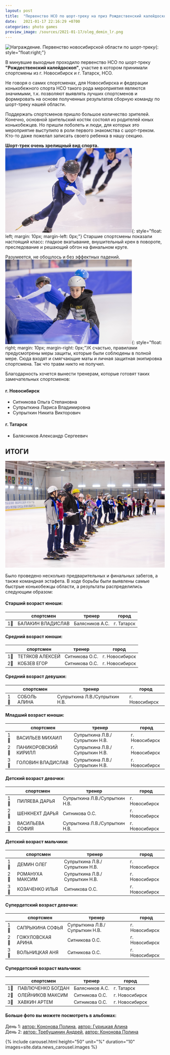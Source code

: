 ```yaml
---
layout: post
title:  "Первенство НСО по шорт-треку на приз Рождественский калейдоскоп. Итоги"
date:   2021-01-17 22:16:29 +0700
categories: photo games
preview_image: /sources/2021-01-17/oleg_demin_lr.png
---
```


![Награждение. Первенство новосибирской области по шорт-треку]({{page.preview_image}}){: style="float:right;"}

В минувшие выходные проходило первенство НСО по шорт-треку **"Рождественский калейдоскоп"**, 
участие в котором принимали спортсмены из г. Новосибирск и г. Татарск, НСО.

Не говоря о самих спортсменах, для Новосибирска и федерации конькобежного спорта НСО такого рода мероприятия 
являются значимыми, т.к. позволяют выявлять лучших спортсменов и формировать на основе полученных результатов 
сборную команду по шорт-треку нашей области.

Поддержать спортсменов пришло большое количество зрителей. Конечно, основной зрительский костяк состоял из родителей
юных конькобежцев. Но пришли поболеть и люди, для которых это мероприятие выступило в роли первого знакомства с шорт-треком.
Кто-то даже пожелал записать своего ребенка в нашу секцию. 

**Шорт-трек очень зрелищный вид спорта.**
![девочка на дистанции шорт-трек](/sources/2021-01-17/zrelishe_lr.png){: style="float: left; margin: 10px; margin-left: 0px;"}
Старшие спортсмены показали настоящий класс: гладкое вкатывание, внушительный крен в повороте, преследование и решающий обгон на финальном круге. 
<div style="clear: both;"></div>


Разумеется, не обошлось и без эффектных падений. 
![защитные маты шорт-трек](/sources/2021-01-17/mat_lr.png){: style="float: right; margin: 10px; margin-right: 0px;"}К счастью, правилами предусмотрены меры защиты, которые были соблюдены в полной мере. 
Сюда входят и смягчающие маты и личная защитная экипировка спортсмена. Так что травм никто не получил.
<div style="clear: both;"></div>

Благодарность хочется вынести тренерам, которые готовят таких замечательных спортсменов:

#### г. Новосибирск
- Ситникова Ольга Степановна
- Супрыткина Лариса Владимировна
- Супрыткин Никита Викторович
  
#### г. Татарск
- Балясников Александр Сергеевич 

## ИТОГИ
![парад награждения на первенстве НСО по шорт-треку рождественский калейдоскоп 2021](/sources/2021-01-17/parad_lr.png)

Было проведено несколько предварительных и финальных забегов, а также командная эстафета.
В ходе борьбы были выявлены самые быстрые конькобежцы области, а результаты распределились следующим образом:
<div style="clear: both;"></div>

#### Старший возраст юноши:

| |спортсмен |тренер| город|
|------|----------|----|------|
|1🥇		| БАЛАКИН ВЛАДИСЛАВ	| Балясников А.С.	| г. Татарск		|

#### Средний возраст юноши:  

| |спортсмен |тренер| город|
|------|----------|----|------|
|1🥇| ТЕТЯКОВ АЛЕКСЕЙ | Ситникова О.С.|г. Новосибирск|  
|2🥈| КОБЗЕВ ЕГОР |Ситникова О.С.|г. Новосибирск  |

#### Средний возраст девушки:  

| |спортсмен |тренер| город|
|------|----------|----|------|
|1🥇| СОБОЛЬ АЛИНА| Супрыткина Л.В./Супрыткин Н.В.|г. Новосибирск|  

#### Младший возраст юноши:  

| |спортсмен |тренер| город|
|------|----------|----|------|
|1🥇| ВАСИЛЬЕВ МИХАИЛ |Супрыткина Л.В./Супрыткин Н.В.|г. Новосибирск| 
|2🥈| ПАНИКОРОВСКИЙ КИРИЛЛ| Супрыткина Л.В./Супрыткин Н.В.|г. Новосибирск|  
|3🥉| ГОЛОВИН ВЛАДИСЛАВ| Супрыткина Л.В./Супрыткин Н.В.|г. Новосибирск|  

#### Детский возраст девочки:  

| |спортсмен |тренер| город|
|------|----------|----|------|
|1🥇| ПИЛЯЕВА ДАРЬЯ| Супрыткина Л.В./Супрыткин Н.В.|г. Новосибирск|  
|2🥈| ШЕНКНЕХТ ДАРЬЯ| Ситникова О.С.|г. Новосибирск|  
|3🥉| ВАСИЛЬЕВА СОФИЯ| Супрыткина Л.В./Супрыткин Н.В.|г. Новосибирск|  

#### Детский возраст мальчики:  

| |спортсмен |тренер| город|
|------|----------|----|------|
|1🥇| ДЕМИН ОЛЕГ| Супрыткина Л.В./Супрыткин Н.В.|г. Новосибирск|  
|2🥈| РОМАНУХА МАКСИМ| Супрыткина Л.В./Супрыткин Н.В.|г. Новосибирск|  
|3🥉| КОЗАЧЕНКО ИЛЬЯ| Ситникова О.С.|г. Новосибирск|  

#### Супердетский возраст девочки:  

| |спортсмен |тренер| город|
|------|----------|----|------|
|1🥇| САПРЫКИНА СОФЬЯ| Супрыткина Л.В./Супрыткин Н.В.|г. Новосибирск|  
|2🥈| ГОЖУЛОВСКАЯ АРИНА| Ситникова О.С.|г. Новосибирск|  
|3🥉| ВОЛЬНИЦКАЯ АНЯ| Ситникова О.С.|г. Новосибирск|  

#### Супердетский возраст мальчики:  

| |спортсмен |тренер| город|
|------|----------|----|------|
|1🥇| ПАВЛЮЧЕНКО БОГДАН| Балясников А.С.	| г. Татарск|  
|2🥈| ОЛЕЙНИКОВ МАКСИМ| Ситникова О.С.|г. Новосибирск|  
|3🥉| ХАВКИН АРТЕМ| Ситникова О.С.|г. Новосибирск|  


#### Больше фото вы можете посмотреть в альбомах:  
День 1:
[автор: Кононова Полина][polina_album_day1],
[автор: Гурицкая Алина][guitskaya_alina_album]  
День 2:
[автор: Требушинин Андрей][trebushinin_album],
[автор: Кононова Полина][polina_album_day2]


{% include carousel.html height="50" unit="%" duration="10" images=site.data.news_carousel.images %}

[polina_album_day1]:https://photos.google.com/share/AF1QipNDOvOJJb1kWuINvWL4TYLRpp3LxrvWesM1Foau11GhyRtCbY0QFI6JTNpPYbGRVg?key=Q3lsVEZQaGN0QVkxNlRKRWJ6WDhMdXhhZ21BMlpB
[guitskaya_alina_album]:https://yadi.sk/d/zOOm3x-DkueKPw?w=1

[trebushinin_album]:https://vk.com/album-187447008_276953830
[polina_album_day2]:https://photos.app.goo.gl/ok3B3zd9pszoYtV16

